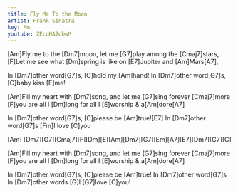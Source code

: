 ```yaml
---
title: Fly Me To the Moon
artist: Frank Sinatra
key: Am
youtube: ZEcqHA7dbwM
---
```


[Am]Fly me to the [Dm7]moon, let me [G7]play among the [Cmaj7]stars,
[F]Let me see what [Dm]spring is like on [E7]Jupiter and [Am]Mars[A7],

In [Dm7]other word[G7]s,  [C]hold my [Am]hand!
In [Dm7]other word[G7]s, [C]baby kiss [E]me!

[Am]Fill my heart with [Dm7]song, and let me [G7]sing forever [Cmaj7]more
[F]you are all I [Dm]long for all I [E]worship & a[Am]dore[A7]

In [Dm7]other word[G7]s,  [C]please be [Am]true![E7]
In [Dm7]other word[G7]s  [Fm]I love [C]you

[Am] [Dm7][G7][Cmaj7][F][Dm][E][Am][Dm7][G7][Em][A7][E7][Dm7][G7][C]

[Am]Fill my heart with [Dm7]song, and let me [G7]sing forever [Cmaj7]more
[F]you are all I [Dm]long for all I [E]worship & a[Am]dore[A7]

In [Dm7]other word[G7]s,  [C]please be [Am]true!
In [Dm7]other word[G7]s
In [Dm7]other words  [G]I [G7]love [C]you!
